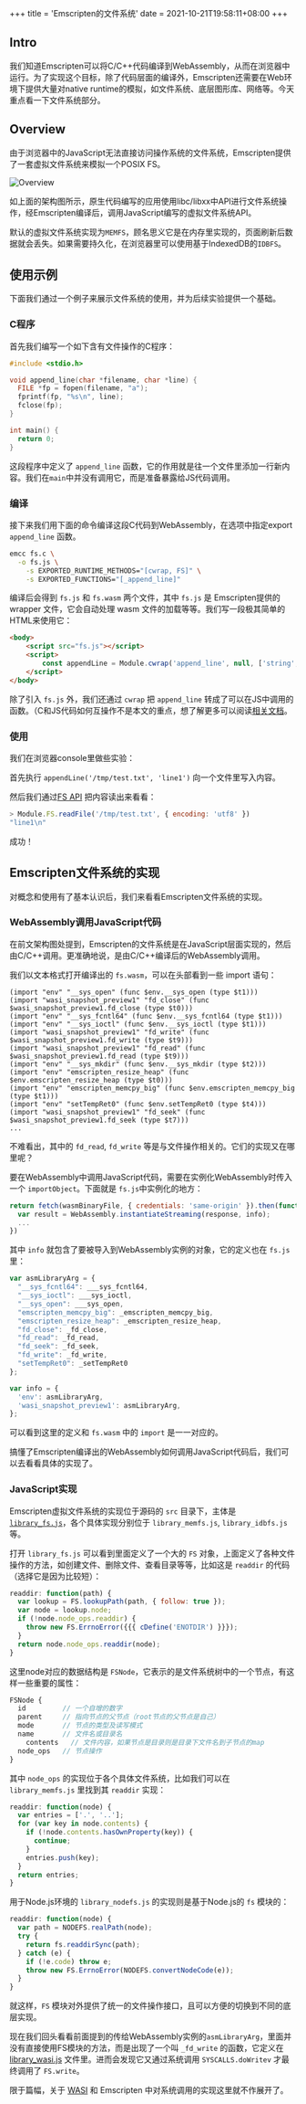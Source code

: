 +++
title = 'Emscripten的文件系统'
date = 2021-10-21T19:58:11+08:00
+++


## Intro

我们知道Emscripten可以将C/C++代码编译到WebAssembly，从而在浏览器中运行。为了实现这个目标，除了代码层面的编译外，Emscripten还需要在Web环境下提供大量对native runtime的模拟，如文件系统、底层图形库、网络等。今天重点看一下文件系统部分。

## Overview

由于浏览器中的JavaScript无法直接访问操作系统的文件系统，Emscripten提供了一套虚拟文件系统来模拟一个POSIX FS。

![Overview](overview.png)

如上面的架构图所示，原生代码编写的应用使用libc/libxx中API进行文件系统操作，经Emscripten编译后，调用JavaScript编写的虚拟文件系统API。

默认的虚拟文件系统实现为`MEMFS`，顾名思义它是在内存里实现的，页面刷新后数据就会丢失。如果需要持久化，在浏览器里可以使用基于IndexedDB的`IDBFS`。

## 使用示例

下面我们通过一个例子来展示文件系统的使用，并为后续实验提供一个基础。

### C程序

首先我们编写一个如下含有文件操作的C程序：

```c
#include <stdio.h>

void append_line(char *filename, char *line) {
  FILE *fp = fopen(filename, "a");
  fprintf(fp, "%s\n", line);
  fclose(fp);
}

int main() {
  return 0;
}
```

这段程序中定义了 `append_line` 函数，它的作用就是往一个文件里添加一行新内容。我们在`main`中并没有调用它，而是准备暴露给JS代码调用。

### 编译

接下来我们用下面的命令编译这段C代码到WebAssembly，在选项中指定export `append_line` 函数。

```bash
emcc fs.c \
  -o fs.js \
	-s EXPORTED_RUNTIME_METHODS="[cwrap, FS]" \
	-s EXPORTED_FUNCTIONS="[_append_line]"
```

编译后会得到 `fs.js` 和 `fs.wasm` 两个文件，其中 `fs.js` 是 Emscripten提供的 wrapper 文件，它会自动处理 wasm 文件的加载等等。我们写一段极其简单的HTML来使用它：

```html
<body>
	<script src="fs.js"></script>
	<script>
		const appendLine = Module.cwrap('append_line', null, ['string', 'string'])
	</script>
</body>
```

除了引入 `fs.js` 外，我们还通过 `cwrap` 把 `append_line` 转成了可以在JS中调用的函数。（C和JS代码如何互操作不是本文的重点，想了解更多可以阅读[相关文档](https://emscripten.org/docs/porting/connecting_cpp_and_javascript/Interacting-with-code.html)。

### 使用

我们在浏览器console里做些实验：

首先执行 `appendLine('/tmp/test.txt', 'line1')` 向一个文件里写入内容。

然后我们通过[FS API](https://emscripten.org/docs/api_reference/Filesystem-API.html#id2) 把内容读出来看看：

```jsx
> Module.FS.readFile('/tmp/test.txt', { encoding: 'utf8' })
"line1\n"
```

成功！

## Emscripten文件系统的实现

对概念和使用有了基本认识后，我们来看看Emscripten文件系统的实现。

### WebAssembly调用JavaScript代码

在前文架构图处提到，Emscripten的文件系统是在JavaScript层面实现的，然后由C/C++调用。更准确地说，是由C/C++编译后的WebAssembly调用。

我们以文本格式打开编译出的 `fs.wasm`，可以在头部看到一些 import 语句：

```wasm
(import "env" "__sys_open" (func $env.__sys_open (type $t1)))
(import "wasi_snapshot_preview1" "fd_close" (func $wasi_snapshot_preview1.fd_close (type $t0)))
(import "env" "__sys_fcntl64" (func $env.__sys_fcntl64 (type $t1)))
(import "env" "__sys_ioctl" (func $env.__sys_ioctl (type $t1)))
(import "wasi_snapshot_preview1" "fd_write" (func $wasi_snapshot_preview1.fd_write (type $t9)))
(import "wasi_snapshot_preview1" "fd_read" (func $wasi_snapshot_preview1.fd_read (type $t9)))
(import "env" "__sys_mkdir" (func $env.__sys_mkdir (type $t2)))
(import "env" "emscripten_resize_heap" (func $env.emscripten_resize_heap (type $t0)))
(import "env" "emscripten_memcpy_big" (func $env.emscripten_memcpy_big (type $t1)))
(import "env" "setTempRet0" (func $env.setTempRet0 (type $t4)))
(import "wasi_snapshot_preview1" "fd_seek" (func $wasi_snapshot_preview1.fd_seek (type $t7)))
...
```

不难看出，其中的 `fd_read`, `fd_write` 等是与文件操作相关的。它们的实现又在哪里呢？

要在WebAssembly中调用JavaScript代码，需要在实例化WebAssembly时传入一个 `importObject`。下面就是 `fs.js`中实例化的地方：

```jsx
return fetch(wasmBinaryFile, { credentials: 'same-origin' }).then(function (response) {
  var result = WebAssembly.instantiateStreaming(response, info);
  ...
})
```

其中 `info` 就包含了要被导入到WebAssembly实例的对象，它的定义也在 `fs.js` 里：

```jsx
var asmLibraryArg = {
  "__sys_fcntl64": ___sys_fcntl64,
  "__sys_ioctl": ___sys_ioctl,
  "__sys_open": ___sys_open,
  "emscripten_memcpy_big": _emscripten_memcpy_big,
  "emscripten_resize_heap": _emscripten_resize_heap,
  "fd_close": _fd_close,
  "fd_read": _fd_read,
  "fd_seek": _fd_seek,
  "fd_write": _fd_write,
  "setTempRet0": _setTempRet0
};

var info = {
  'env': asmLibraryArg,
  'wasi_snapshot_preview1': asmLibraryArg,
};
```

可以看到这里的定义和 `fs.wasm` 中的 `import` 是一一对应的。

搞懂了Emscripten编译出的WebAssembly如何调用JavaScript代码后，我们可以去看看具体的实现了。

### JavaScript实现

Emscripten虚拟文件系统的实现位于源码的 `src` 目录下，主体是 [`library_fs.js`](https://github.com/emscripten-core/emscripten/blob/main/src/library_fs.js)，各个具体实现分别位于 `library_memfs.js`, `library_idbfs.js` 等。

打开 `library_fs.js` 可以看到里面定义了一个大的 `FS` 对象，上面定义了各种文件操作的方法，如创建文件、删除文件、查看目录等等，比如这是 `readdir` 的代码（选择它是因为比较短）：

```jsx
readdir: function(path) {
  var lookup = FS.lookupPath(path, { follow: true });
  var node = lookup.node;
  if (!node.node_ops.readdir) {
    throw new FS.ErrnoError({{{ cDefine('ENOTDIR') }}});
  }
  return node.node_ops.readdir(node);
}
```

这里node对应的数据结构是 `FSNode`，它表示的是文件系统树中的一个节点，有这样一些重要的属性：

```jsx
FSNode {
  id         // 一个自增的数字
  parent     // 指向节点的父节点（root节点的父节点是自己）
  mode       // 节点的类型及读写模式
  name       // 文件名或目录名
	contents   // 文件内容，如果节点是目录则是目录下文件名到子节点的map
  node_ops   // 节点操作
}
```

其中 `node_ops` 的实现位于各个具体文件系统，比如我们可以在 `library_memfs.js` 里找到其 `readdir` 实现：

```jsx
readdir: function(node) {
  var entries = ['.', '..'];
  for (var key in node.contents) {
    if (!node.contents.hasOwnProperty(key)) {
      continue;
    }
    entries.push(key);
  }
  return entries;
}
```

用于Node.js环境的 `library_nodefs.js` 的实现则是基于Node.js的 `fs` 模块的：

```jsx
readdir: function(node) {
  var path = NODEFS.realPath(node);
  try {
    return fs.readdirSync(path);
  } catch (e) {
    if (!e.code) throw e;
    throw new FS.ErrnoError(NODEFS.convertNodeCode(e));
  }
}
```

就这样，`FS` 模块对外提供了统一的文件操作接口，且可以方便的切换到不同的底层实现。

现在我们回头看看前面提到的传给WebAssembly实例的`asmLibraryArg`，里面并没有直接使用FS模块的方法，而是出现了一个叫 `_fd_write` 的函数，它定义在 [library_wasi.js](https://github.com/emscripten-core/emscripten/blob/cecc2feb007726dfacc0dc86e8493364234be1de/src/library_wasi.js#L195) 文件里。进而会发现它又通过系统调用 `SYSCALLS.doWritev` 才最终调用了 `FS.write`。

限于篇幅，关于 [WASI](https://wasi.dev/) 和 Emscripten 中对系统调用的实现这里就不作展开了。